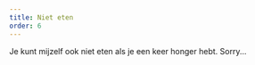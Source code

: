 ```yaml
---
title: Niet eten
order: 6
---
```


Je kunt mijzelf ook niet eten als je een keer honger hebt. Sorry...